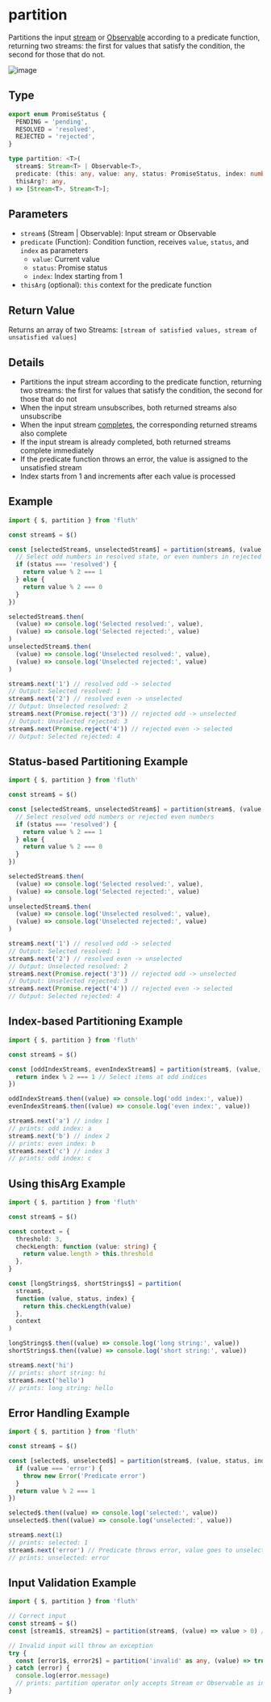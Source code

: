 # partition

Partitions the input [stream](/en/api/stream#stream) or [Observable](/en/api/observable) according to a predicate function, returning two streams: the first for values that satisfy the condition, the second for those that do not.

![image](/partition.drawio.svg)

## Type

```typescript
export enum PromiseStatus {
  PENDING = 'pending',
  RESOLVED = 'resolved',
  REJECTED = 'rejected',
}

type partition: <T>(
  stream$: Stream<T> | Observable<T>,
  predicate: (this: any, value: any, status: PromiseStatus, index: number) => boolean,
  thisArg?: any,
) => [Stream<T>, Stream<T>];
```

## Parameters

- `stream$` (Stream | Observable): Input stream or Observable
- `predicate` (Function): Condition function, receives `value`, `status`, and `index` as parameters
  - `value`: Current value
  - `status`: Promise status
  - `index`: Index starting from 1
- `thisArg` (optional): `this` context for the predicate function

## Return Value

Returns an array of two Streams: `[stream of satisfied values, stream of unsatisfied values]`

## Details

- Partitions the input stream according to the predicate function, returning two streams: the first for values that satisfy the condition, the second for those that do not
- When the input stream unsubscribes, both returned streams also unsubscribe
- When the input stream [completes](/en/guide/base#complete), the corresponding returned streams also complete
- If the input stream is already completed, both returned streams complete immediately
- If the predicate function throws an error, the value is assigned to the unsatisfied stream
- Index starts from 1 and increments after each value is processed

## Example

```typescript
import { $, partition } from 'fluth'

const stream$ = $()

const [selectedStream$, unselectedStream$] = partition(stream$, (value, status) => {
  // Select odd numbers in resolved state, or even numbers in rejected state
  if (status === 'resolved') {
    return value % 2 === 1
  } else {
    return value % 2 === 0
  }
})

selectedStream$.then(
  (value) => console.log('Selected resolved:', value),
  (value) => console.log('Selected rejected:', value)
)
unselectedStream$.then(
  (value) => console.log('Unselected resolved:', value),
  (value) => console.log('Unselected rejected:', value)
)

stream$.next('1') // resolved odd -> selected
// Output: Selected resolved: 1
stream$.next('2') // resolved even -> unselected
// Output: Unselected resolved: 2
stream$.next(Promise.reject('3')) // rejected odd -> unselected
// Output: Unselected rejected: 3
stream$.next(Promise.reject('4')) // rejected even -> selected
// Output: Selected rejected: 4
```

## Status-based Partitioning Example

```typescript
import { $, partition } from 'fluth'

const stream$ = $()

const [selectedStream$, unselectedStream$] = partition(stream$, (value, status) => {
  // Select resolved odd numbers or rejected even numbers
  if (status === 'resolved') {
    return value % 2 === 1
  } else {
    return value % 2 === 0
  }
})

selectedStream$.then(
  (value) => console.log('Selected resolved:', value),
  (value) => console.log('Selected rejected:', value)
)
unselectedStream$.then(
  (value) => console.log('Unselected resolved:', value),
  (value) => console.log('Unselected rejected:', value)
)

stream$.next('1') // resolved odd -> selected
// Output: Selected resolved: 1
stream$.next('2') // resolved even -> unselected
// Output: Unselected resolved: 2
stream$.next(Promise.reject('3')) // rejected odd -> unselected
// Output: Unselected rejected: 3
stream$.next(Promise.reject('4')) // rejected even -> selected
// Output: Selected rejected: 4
```

## Index-based Partitioning Example

```typescript
import { $, partition } from 'fluth'

const stream$ = $()

const [oddIndexStream$, evenIndexStream$] = partition(stream$, (value, status, index) => {
  return index % 2 === 1 // Select items at odd indices
})

oddIndexStream$.then((value) => console.log('odd index:', value))
evenIndexStream$.then((value) => console.log('even index:', value))

stream$.next('a') // index 1
// prints: odd index: a
stream$.next('b') // index 2
// prints: even index: b
stream$.next('c') // index 3
// prints: odd index: c
```

## Using thisArg Example

```typescript
import { $, partition } from 'fluth'

const stream$ = $()

const context = {
  threshold: 3,
  checkLength: function (value: string) {
    return value.length > this.threshold
  },
}

const [longStrings$, shortStrings$] = partition(
  stream$,
  function (value, status, index) {
    return this.checkLength(value)
  },
  context
)

longStrings$.then((value) => console.log('long string:', value))
shortStrings$.then((value) => console.log('short string:', value))

stream$.next('hi')
// prints: short string: hi
stream$.next('hello')
// prints: long string: hello
```

## Error Handling Example

```typescript
import { $, partition } from 'fluth'

const stream$ = $()

const [selected$, unselected$] = partition(stream$, (value, status, index) => {
  if (value === 'error') {
    throw new Error('Predicate error')
  }
  return value % 2 === 1
})

selected$.then((value) => console.log('selected:', value))
unselected$.then((value) => console.log('unselected:', value))

stream$.next(1)
// prints: selected: 1
stream$.next('error') // Predicate throws error, value goes to unselected stream
// prints: unselected: error
```

## Input Validation Example

```typescript
import { $, partition } from 'fluth'

// Correct input
const stream$ = $()
const [stream1$, stream2$] = partition(stream$, (value) => value > 0) // works normally

// Invalid input will throw an exception
try {
  const [error1$, error2$] = partition('invalid' as any, (value) => true)
} catch (error) {
  console.log(error.message)
  // prints: partition operator only accepts Stream or Observable as input
}
```
